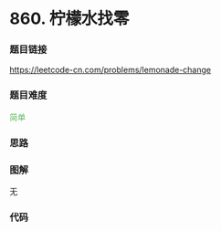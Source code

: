 # 860. 柠檬水找零

### 题目链接

https://leetcode-cn.com/problems/lemonade-change

### 题目难度

<font color=#5CB85C>简单</font>

### 思路



### 图解

无

### 代码

```python
```